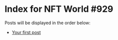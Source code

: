 # Index for NFT World #929
Posts will be displayed in the order below:

- [Your first post](./001-first.md)

